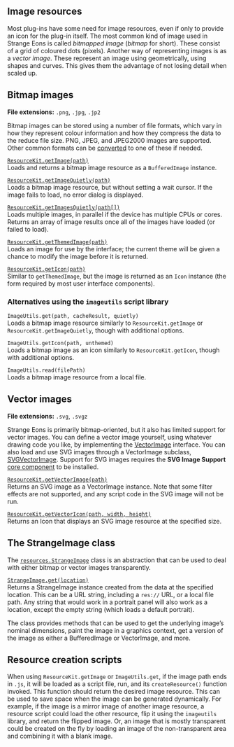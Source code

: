 ## Image resources

Most plug-ins have some need for image resources, even if only to provide an icon for the plug-in itself. The most common kind of image used in Strange Eons is called *bitmapped image* (*bitmap* for short). These consist of a grid of coloured dots (pixels). Another way of representing images is as a *vector image*. These represent an image using geometrically, using shapes and curves. This gives them the advantage of not losing detail when scaled up.

## Bitmap images

**File extensions:** `.png`, `.jpg`, `.jp2`

Bitmap images can be stored using a number of file formats, which vary in how they represent colour information and how they compress the data to the reduce file size. PNG, JPEG, and JPEG2000 images are supported. Other common formats can be [converted](dm-convert-image.md) to one of these if needed.

[`ResourceKit.getImage(path)`](assets/javadoc/resources/ResourceKit.html#getImage)  
Loads and returns a bitmap image resource as a `BufferedImage` instance.

[`ResourceKit.getImageQuietly(path)`](assets/javadoc/resources/ResourceKit.html#getImageQuietly)  
Loads a bitmap image resource, but without setting a wait cursor. If the image fails to load, no error dialog is displayed.

[`ResourceKit.getImagesQuietly(path[])`](assets/javadoc/resources/ResourceKit.html#getImagesQuietly)  
Loads multiple images, in parallel if the device has multiple CPUs or cores. Returns an array of image results once all of the images have loaded (or failed to load).

[`ResourceKit.getThemedImage(path)`](assets/javadoc/resources/ResourceKit.html#getThemedImage)  
Loads an image for use by the interface; the current theme will be given a chance to modify the image before it is returned.

[`ResourceKit.getIcon(path)`](assets/javadoc/resources/ResourceKit.html#getIcon)  
Similar to `getThemedImage`, but the image is returned as an `Icon` instance (the form required by most user interface components).

### Alternatives using the `imageutils` script library

`ImageUtils.get(path, cacheResult, quietly)`  
Loads a bitmap image resource similarly to `ResourceKit.getImage` or `ResourceKit.getImageQuietly`, though with additional options.

`ImageUtils.getIcon(path, unthemed)`  
Loads a bitmap image as an icon similarly to `ResourceKit.getIcon`, though with additional options.

`ImageUtils.read(filePath)`  
Loads a bitmap image resource from a local file.

## Vector images

**File extensions:** `.svg`, `.svgz`

Strange Eons is primarily bitmap-oriented, but it also has limited support for vector images. You can define a vector image yourself, using whatever drawing code you like, by implementing the [VectorImage](assets/javadoc/ca/cgjennings/graphics/shapes/VectorImage.html) interface. You can also load and use SVG images through a VectorImage subclass, [SVGVectorImage](assets/javadoc/ca/cgjennings/graphics/shapes/SVGVectorImage.html). Support for SVG images requires the **SVG Image Support** [core component](um-plugins-intro.md) to be installed.

[`ResourceKit.getVectorImage(path)`](assets/javadoc/resources/ResourceKit.html#getVectorImage)  
Returns an SVG image as a VectorImage instance. Note that some filter effects are not supported, and any script code in the SVG image will not be run.

[`ResourceKit.getVectorIcon(path, width, height)`](assets/javadoc/resources/ResourceKit.html#getVectorIcon)  
Returns an Icon that displays an SVG image resource at the specified size.

## The StrangeImage class

The [`resources.StrangeImage`](assets/javadoc/resources/StrangeImage.html) class is an abstraction that can be used to deal with either bitmap or vector images transparently.

[`StrangeImage.get(location)`](assets/javadoc/resources/StrangeImage.html#get)  
Returns a StrangeImage instance created from the data at the specified location. This can be a URL string, including a `res://` URL, or a local file path. Any string that would work in a portrait panel will also work as a location, except the empty string (which loads a default portrait).

The class provides methods that can be used to get the underlying image’s nominal dimensions, paint the image in a graphics context, get a version of the image as either a BufferedImage or VectorImage, and more.

## Resource creation scripts

When using `ResourceKit.getImage` or `ImageUtils.get`, if the image path ends in `.js`, it will be loaded as a script file, run, and its `createResource()` function invoked. This function should return the desired image resource. This can be used to save space when the image can be generated dynamically. For example, if the image is a mirror image of another image resource, a resource script could load the other resource, flip it using the `imageutils` library, and return the flipped image. Or, an image that is mostly transparent could be created on the fly by loading an image of the non-transparent area and combining it with a blank image.